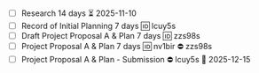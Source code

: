 
- [ ] Research 14 days ⏳ 2025-11-10
- [ ] Record of Initial Planning 7 days 🆔 lcuy5s
- [ ] Draft Project Proposal A & Plan 7 days 🆔 zzs98s
- [ ] Project Proposal A & Plan 7 days 🆔 nv1bir ⛔ zzs98s
- [ ] Project Proposal A & Plan - Submission ⛔ lcuy5s 📅 2025-12-15
